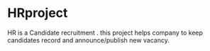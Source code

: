 # HRproject
HR is a Candidate recruitment . this project helps company to keep candidates record and announce/publish new vacancy.

